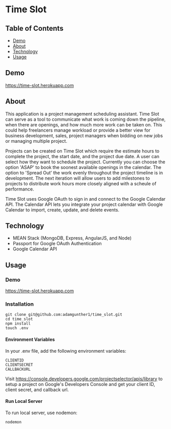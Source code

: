 # Time Slot

## Table of Contents

+ [Demo](#demo)
+ [About](#about)
+ [Technology](#technology)
+ [Usage](#usage)

## Demo

https://time-slot.herokuapp.com

## About

This application is a project management scheduling assistant. Time Slot can serve as a tool to communicate what work is coming down the pipeline, when there are openings, and how much more work can be taken on. This could help freelancers manage workload or provide a better view for business development, sales, project managers when bidding on new jobs or managing multiple project.

Projects can be created on Time Slot which require the estimate hours to complete the project, the start date, and the project due date. A user can select how they want to schedule the project. Currently you can choose the option 'ASAP' to book the soonest available openings in the calendar. The option to 'Spread Out' the work evenly throughout the project timeline is in development. The next iteration will allow users to add milestones to projects to distribute work hours more closely aligned with a scheule of performance. 

Time Slot uses Google OAuth to sign in and connect to the Google Calendar API. The Calendar API lets you integrate your project calendar with Google Calendar to import, create, update, and delete events.


## Technology

- MEAN Stack (MongoDB, Express, AngularJS, and Node)
- Passport for Google OAuth Authentication
- Google Calendar API


## Usage

### Demo
https://time-slot.herokuapp.com

### Installation

```
git clone git@github.com:adamgunther1/time_slot.git
cd time_slot
npm install
touch .env
```

#### Environment Variables

In your .env file, add the following environment variables:
```
CLIENTID
CLIENTSECRET
CALLBACKURL
```
Visit https://console.developers.google.com/projectselector/apis/library to setup a project on Google's Developers Console and get your client ID, client secret, and callback url.

#### Run Local Server

To run local server, use nodemon:
```
nodemon
```